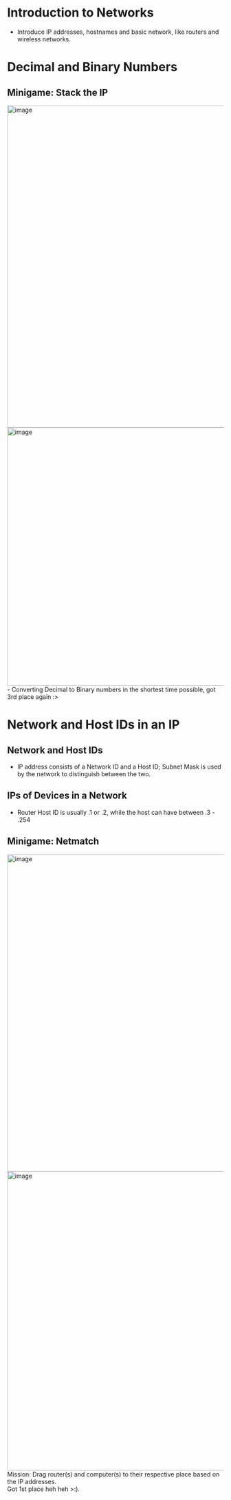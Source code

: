 # Introduction to Networks
- Introduce IP addresses, hostnames and basic network, like routers and wireless networks.

# Decimal and Binary Numbers
## Minigame: Stack the IP
<img width="1372" height="747" alt="image" src="https://github.com/user-attachments/assets/1252365f-9f55-45c7-8705-554dc0ba4f02" />
<img width="1636" height="599" alt="image" src="https://github.com/user-attachments/assets/a993029b-a0dc-4032-8dd6-66dd4604e61e" />
- Converting Decimal to Binary numbers in the shortest time possible, got 3rd place again :>

# Network and Host IDs in an IP
## Network and Host IDs
- IP address consists of a Network ID and a Host ID; Subnet Mask is used by the network to distinguish between the two.

## IPs of Devices in a Network
- Router Host ID is usually .1 or .2, while the host can have between .3 - .254

## Minigame: Netmatch
<img width="1336" height="735" alt="image" src="https://github.com/user-attachments/assets/b2ff0bac-6123-4752-863d-89f39f1f615e" />
<img width="1589" height="694" alt="image" src="https://github.com/user-attachments/assets/96a7ead3-f679-4dd9-bbdc-7c126faa7ef4" />
Mission: Drag router(s) and computer(s) to their respective place based on the IP addresses. <br> Got 1st place heh heh >:).
